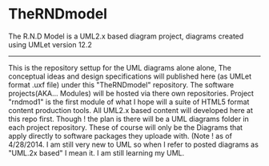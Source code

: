 TheRNDmodel
===========

The R.N.D Model is a UML2.x based diagram project, diagrams created using UMLet version 12.2

-------
This is the repository settup for the UML diagrams alone alone, The conceptual ideas and design specifications will published here (as UMLet format .uxf file) under this "TheRNDmodel" repository. The software projects(AKA... Modules) will be hosted via there own repositories. Project "rndmod1" is the first module of what I hope will a suite of HTML5 format content production tools. All UML2.x based content will developed here at this repo first. Though ! the plan is there will be a UML diagrams folder in each project repository. These of course will only be the Diagrams that apply directly to software packages they uploade  with. (Note ! as of 4/28/2014. I am still very new to UML so when I refer to posted diagrams as "UML.2x based" I mean it. I am still learning my UML.
